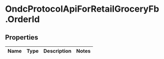 # OndcProtocolApiForRetailGroceryFb.OrderId

## Properties
Name | Type | Description | Notes
------------ | ------------- | ------------- | -------------
